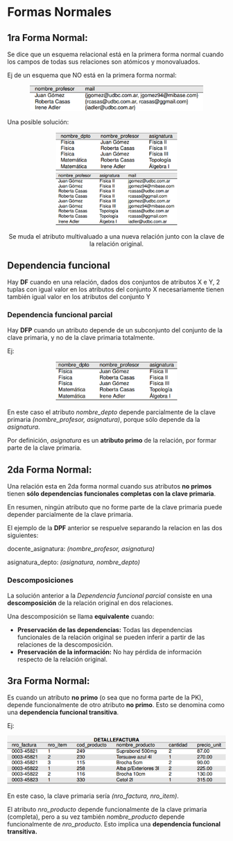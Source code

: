 # Formas Normales

## 1ra Forma Normal:

Se dice que un esquema relacional está en la primera forma normal cuando los campos de todas sus relaciones son atómicos y monovaluados.

Ej de un esquema que NO está en la primera forma normal:

<div style="text-align:center"><img src="no-1FN.png" alt="NO-1FN" style="width: 400px;"/></div>


Una posible solución:

<div style="text-align:center">
<img src="1FN-1.png" alt="FN1-1" style="width: 280px;"/>
<img src="1FN-2.png" alt="FN1-2" style="width: 280px;"/>

Se muda el atributo multivaluado a una nueva relación junto con la clave de la relación original.
</div>

## Dependencia funcional

Hay **DF** cuando en una relación, dados dos conjuntos de atributos X e Y, 2 tuplas con igual valor en los atributos del conjunto X necesariamente tienen también igual valor en los atributos del conjunto Y

### Dependencia funcional parcial

Hay **DFP** cuando un atributo depende de un subconjunto del conjunto de la clave primaria, y no de la clave primaria totalmente.

Ej:

<div style="text-align:center"><img src="DFP.png" alt="DFP" style="width: 280px;"/></div>

En este caso el atributo _nombre_depto_ depende parcialmente de la clave primaria _(nombre_profesor, asignatura)_, porque sólo depende da la _asignatura_.

Por definición, _asignatura_ es un **atributo primo** de la relación, por formar parte de la clave primaria.

## 2da Forma Normal:

Una relación esta en 2da forma normal cuando sus atributos **no primos** tienen **sólo dependencias funcionales completas con la clave primaria**. 

En resumen, ningún atributo que no forme parte de la clave primaria puede depender parcialmente de la clave primaria.

El ejemplo de la **DPF** anterior se respuelve separando la relacion en las dos siguientes:

docente_asignatura: _(nombre_profesor, asignatura)_

asignatura_depto: _(asignatura, nombre_depto)_

### Descomposiciones

La solución anterior a la _Dependencia funcional parcial_ consiste en una **descomposición** de la relación original en dos relaciones.

Una descomposición se llama **equivalente** cuando:

- **Preservación de las dependencias:** Todas las dependencias funcionales de la relación original se pueden inferir a partir de las relaciones de la descomposición.
- **Preservación de la información:** No hay pérdida de información respecto de la relación original.

## 3ra Forma Normal:

Es cuando un atributo **no primo** (o sea que no forma parte de la PK), depende funcionalmente de otro atributo **no primo**. Esto se denomina como una **dependencia funcional transitiva**.

Ej:

<div style="text-align:center"><img src="DFT.png" alt="DFT" style="width: 600px;align:middle;"/>

</div>

En este caso, la clave primaria sería _(nro_factura, nro_item)_.

El atributo _nro_producto_ depende funcionalmente de la clave primaria (completa), pero a su vez también _nombre_producto_ depende funcionalmente de _nro_producto_. Esto implica una **dependencia funcional transitiva.**